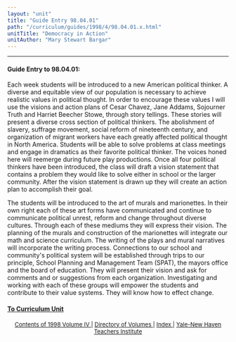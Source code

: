 ```yaml
---
layout: "unit"
title: "Guide Entry 98.04.01"
path: "/curriculum/guides/1998/4/98.04.01.x.html"
unitTitle: "Democracy in Action"
unitAuthor: "Mary Stewart Bargar"
---
```

<body>
 <p>
 </p>
 <hr/>
 <h4>
  Guide Entry to 98.04.01:
 </h4>
 Each week students will be introduced to a new American political thinker.  A diverse and equitable view of our population is necessary  to achieve realistic values in political thought.  In order to encourage these values I will use the visions and action plans of  Cesar Chavez, Jane Addams, Sojourner Truth and Harriet Beecher Stowe, through story tellings. These stories will present a diverse cross section of political thinkers.  The  abolishment of  slavery, suffrage movement, social reform of nineteenth century, and organization of migrant workers have each  greatly affected political thought in North America.  Students will be able to solve problems at class meetings and engage in dramatics as their favorite political thinker.  The voices honed here will reemerge during future play productions.   Once all four political thinkers have been introduced, the class will draft a vision statement that contains a problem they would like to solve either in school or the larger community.  After the  vision statement is drawn up they will create an action plan to accomplish their goal.
 <p>
  The students  will be introduced to the art of murals and marionettes.   In their own right each of these art forms have communicated and continue to communicate political unrest, reform and change throughout diverse cultures. Through each of these mediums they will express their vision.   The planning of the murals and construction of the  marionettes will  integrate our math and science curriculum. The writing of the plays and mural  narratives  will   incorporate  the  writing process.    Connections to  our school  and  community's political system will be established through trips to our principle, School Planning and Management Team (SPAT), the mayors office and the board of education.  They will present their vision and ask for comments and or suggestions from each organization. Investigating and working with each of these groups will empower the students and  contribute to their value systems.   They will know how to effect change.
 </p>
 <p>
 </p>
 <p>
 </p>
 <h4>
  <a href="../../../units/1998/4/98.04.01.x.html">
   To Curriculum Unit
  </a>
 </h4>
 <center>
  <font size="-1">
   <a href="../../../units/1998/4/">
    Contents of 1998 Volume IV
   </a>
   |
   <a href="../../../units/">
    Directory of Volumes
   </a>
   |
   <a href="../../../indexes/">
    Index
   </a>
   |
   <a href="../../../../">
    Yale-New Haven Teachers Institute
   </a>
  </font>
 </center>
</body>